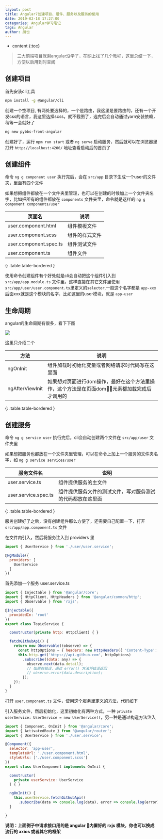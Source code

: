 ```yaml
---
layout: post
title: Angular7创建项目、组件、服务以及服务的使用
date: 2019-02-18 17:27:00
categories: Angular学习笔记
tags: Angular
author: 朋也
---
```


* content
{:toc}

> 三大前端项目就剩angular没学了，在网上找了几个教程，这里总结一下，方便以后用到时查阅

## 创建项目

首先安装cli工具

```bash
npm install -g @angular/cli
```

创建一个空项目, 有两处要选择的，一个是路由，我这里是要路由的，还有一个开发css的语言，我这里选择scss，就不截图了，选完后会自动通过yarn安装依赖，稍等一会就好了

```bash
ng new pybbs-front-angular
```





创建好了，运行 `npm run start` 或者 `ng serve` 启动服务，然后就可以在浏览器里打开 `http://localhost:4200/` 地址查看启动后的首页了

## 创建组件

命令 `ng g component user` 执行完后，会在 `src/app` 目录下生成一个user的文件夹，里面有四个文件

如果想把组件都放在一个文件夹里管理，也可以在创建的时候加上一个文件夹名字，比如把所有的组件都放在 `components` 文件夹里，命令就是这样的 `ng g component components/user`

| 页面名                 | 说明           |
| ---------------------- | -------------- |
| user.component.html    | 组件模板文件   |
| user.component.scss    | 组件的样式文件 |
| user.component.spec.ts | 组件测试文件   |
| user.component.ts      | 组件文件       |
{: .table.table-bordered }

使用命令创建组件有个好处就是cli会自动把这个组件引入到 `src/app/app.module.ts` 文件里，这样直接在其它文件里使用 `src/app/user/user.component.ts`里定义的`selector`,一般这个名字都是 `app-xxx` 后面xxx就是这个模块的名字，比如这里的user模块，就是 `app-user`

## 生命周期

angular的生命周期有很多，看下下图

![](https://angular.io/generated/images/guide/lifecycle-hooks/peek-a-boo.png)

这里只介绍二个

| 方法            | 说明                                                                                         |
| --------------- | -------------------------------------------------------------------------------------------- |
| ngOnInit        | 组件加载时初始化变量或者网络请求时代码写在这里面                                             |
| ngAfterViewInit | 如果想对页面进行dom操作，最好在这个方法里操作，这个方法是在页面dom元素都加载完成后才调用的 |
{: .table.table-bordered }

## 创建服务

命令 `ng g service user` 执行完后，cli会自动创建两个文件在 `src/app/user` 文件夹里

如果想把服务也都放在一个文件夹里管理，可以在命令上加上一个服务的文件夹名字，如 `ng g service services/user`

| 服务文件名           | 说明                                                       |
| -------------------- | ---------------------------------------------------------- |
| user.service.ts      | 组件提供服务的主文件                                       |
| user.service.spec.ts | 组件提供服务文件的测试文件，写对服务测试的代码都放在这里面 |
{: .table.table-bordered }

服务创建好了之后，没有创建组件那么方便了，还需要自己配置一下，打开 `src/app/app.component.ts` 文件

在文件内引入，然后将服务注入到 providers 里

```js
import { UserService } from './user/user.service';

@NgModule({
  providers: [
    UserService
  ]
})
```

首先添加一个服务 user.service.ts

```js
import { Injectable } from '@angular/core';
import { HttpClient, HttpHeaders } from '@angular/common/http';
import { Observable } from 'rxjs';

@Injectable({
  providedIn: 'root'
})
export class TopicService {

  constructor(private http: HttpClient) { }

  fetchGithubApi() {
    return new Observable((observe) => {
      const httpOptions = { headers: new HttpHeaders({ 'Content-Type': 'application/json' }) };
      this.http.get('https://api.github.com', httpOptions)
        .subscribe((data: any) => {
          observe.next(data.detail);
          // 如果有错误，通过 error() 方法将错误返回
          // observe.error(data.description);
        });
    });
  }
}
```

打开 `user.component.ts` 文件，使用这个服务里定义的方法，代码如下

引入服务文件，然后初始化，这里初始化有两种方式，一种 `private userService: UserService = new UserService()`，另一种是通过构造方法注入

```js
import { Component, OnInit } from '@angular/core';
import { ActivatedRoute } from '@angular/router';
import { UserService } from './user.service';

@Component({
  selector: 'app-user',
  templateUrl: './user.component.html',
  styleUrls: ['./user.component.scss']
})
export class UserComponent implements OnInit {

  constructor(
    private userService: UserService
  ) { }

  ngOnInit() {
    this.userService.fetchGithubApi()
      .subscribe(data => console.log(data), error => console.log(error));
  }

}
```


**说明：上面例子中请求接口用的是 angular 内置好的 rxjs 模块，你也可以换成流行的 axios 或者其它的框架**

